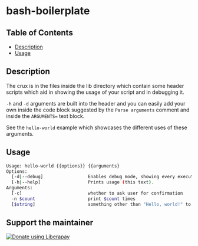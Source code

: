 # bash-boilerplate

## Table of Contents

- [Description](#description)
- [Usage](#usage)


## Description

The crux is in the files inside the lib directory which contain some header
scripts which aid in showing the usage of your script and in debugging it.

`-h` and `-d` arguments are built into the header and you can easily add your
own inside the code block suggested by the `Parse arguments` comment and inside
the `ARGUMENTS=` text block.

See the `hello-world` example which showcases the different uses of these
arguments.


## Usage

```bash
Usage: hello-world {{options}} {{arguments}
Options:
  [-d|--debug]                 Enables debug mode, showing every executed statement.
  [-h|--help]                  Prints usage (this text).
Arguments:
  [-c]                         whether to ask user for confirmation
  -n $count                    print $count times
  [$string]                    something other than "Hello, world!" to print
```


## Support the maintainer

<noscript><a href="https://liberapay.com/andrei/donate"><img alt="Donate using Liberapay" src="https://liberapay.com/assets/widgets/donate.svg"></a></noscript>
